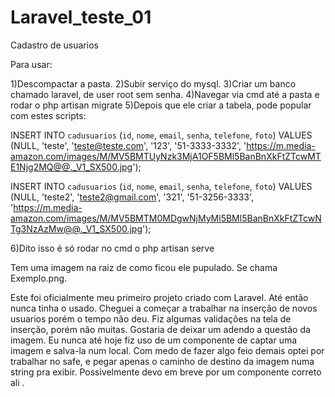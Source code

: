 # Laravel_teste_01
 Cadastro de usuarios

Para usar:

1)Descompactar a pasta.
2)Subir serviço do  mysql.
3)Criar um banco chamado laravel, de user root sem senha.
4)Navegar via cmd até a pasta e rodar o php artisan migrate
5)Depois que ele criar a tabela, pode popular com estes scripts:

INSERT INTO `cadusuarios` (`id`, `nome`, `email`, `senha`, `telefone`, `foto`) VALUES (NULL, 'teste', 'teste@teste.com', '123', '51-3333-3332', 'https://m.media-amazon.com/images/M/MV5BMTUyNzk3MjA1OF5BMl5BanBnXkFtZTcwMTE1Njg2MQ@@._V1_SX500.jpg');

INSERT INTO `cadusuarios` (`id`, `nome`, `email`, `senha`, `telefone`, `foto`) VALUES (NULL, 'teste2', 'teste2@gmail.com', '321', '51-3256-3333', 'https://m.media-amazon.com/images/M/MV5BMTM0MDgwNjMyMl5BMl5BanBnXkFtZTcwNTg3NzAzMw@@._V1_SX500.jpg');

6)Dito isso é só rodar no cmd o php artisan serve



Tem uma imagem na raiz de como ficou ele pupulado.
Se chama Exemplo.png.


Este foi oficialmente meu primeiro projeto criado com Laravel.
Até então nunca tinha o usado.
Cheguei a começar a trabalhar na inserção de novos usuarios porém o tempo não deu.
Fiz algumas validações na tela de inserção, porém não muitas.
Gostaria de deixar um adendo a questão da imagem.
Eu nunca até hoje fiz uso de um componente de captar uma imagem e salva-la num local.
Com medo de fazer algo feio demais optei por trabalhar no safe, e pegar apenas o caminho
de destino da imagem numa string pra exibir.
Possivelmente devo em breve por um componente correto ali .
